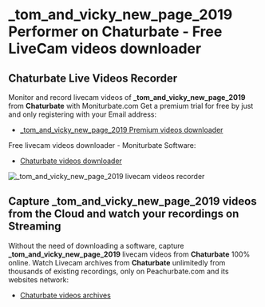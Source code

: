 # _tom_and_vicky_new_page_2019 Performer on Chaturbate - Free LiveCam videos downloader

## Chaturbate Live Videos Recorder

Monitor and record livecam videos of **_tom_and_vicky_new_page_2019** from **Chaturbate** with Moniturbate.com
Get a premium trial for free by just and only registering with your Email address:
* [_tom_and_vicky_new_page_2019 Premium videos downloader](https://moniturbate.com/request-demo-licence-key.html)

Free livecam videos downloader - Moniturbate Software:
* [Chaturbate videos downloader](https://moniturbate.com/moniturbate-download-software.html)

![_tom_and_vicky_new_page_2019 livecam videos recorder](https://peachurnet.com/templates/moniturbate-software.png)


## Capture _tom_and_vicky_new_page_2019 videos from the Cloud and watch your recordings on Streaming

Without the need of downloading a software, capture **_tom_and_vicky_new_page_2019** livecam videos from **Chaturbate** 100% online.
Watch Livecam archives from **Chaturbate** unlimitedly from thousands of existing recordings, only on Peachurbate.com and its websites network:
* [Chaturbate videos archives](https://peachurnet.com/)